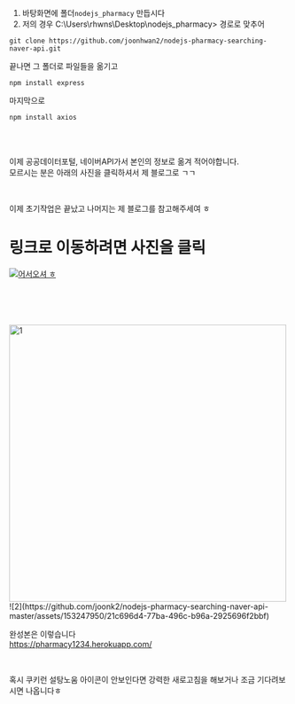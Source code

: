 1. 바탕화면에 폴더`nodejs_pharmacy` 만듭시다
2. 저의 경우 C:\Users\rhwns\Desktop\nodejs_pharmacy> 경로로 맞추어
```console
git clone https://github.com/joonhwan2/nodejs-pharmacy-searching-naver-api.git
```
끝나면 그 폴더로 파일들을 옮기고
```console
npm install express
```

마지막으로
```console
npm install axios
```

<br>
<br>

이제 공공데이터포털, 네이버API가서 본인의 정보로 옮겨 적어야합니다.\
모르시는 분은 아래의 사진을 클릭하셔서 제 블로그로 ㄱㄱ

<br>

이제 초기작업은 끝났고 나머지는 제 블로그를 참고해주세여 ㅎ

# 링크로 이동하려면 사진을 클릭

[![어서오셔 ㅎ](https://encrypted-tbn0.gstatic.com/images?q=tbn:ANd9GcQk-zPB4TCuWRNJVIF0aWgniDPNJgUTdXmILg&usqp=CAU)](https://joonhwan2.github.io/)


<br>
<br>
<br>
<br>
<img width="500" alt="1" src="https://github.com/joonk2/nodejs-pharmacy-searching-naver-api-master/assets/153247950/feb705df-6646-4199-8f00-aeb6d8ce5dc2">
<br>
![2](https://github.com/joonk2/nodejs-pharmacy-searching-naver-api-master/assets/153247950/21c696d4-77ba-496c-b96a-2925696f2bbf)

완성본은 이렇습니다\
https://pharmacy1234.herokuapp.com/

<br>

혹시 쿠키런 설탕노움 아이콘이 안보인다면 강력한 새로고침을 해보거나 조금 기다려보시면 나옵니다ㅎ
